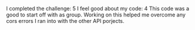 I completed the challenge: 5 I feel good about my code: 4
This code was a good to start off with as group. Working on this helped me overcome any cors errors I ran into with the other API porjects. 
